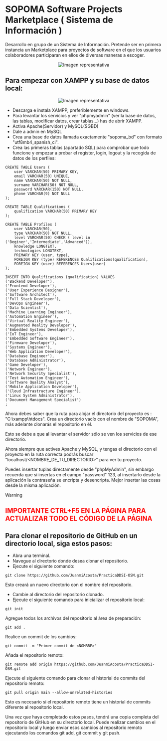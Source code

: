 # SOPOMA Software Projects Marketplace ( Sistema de Información )
Desarrollo en grupo de un Sistema de Información. Pretende ser en primera instancia un Marketplace para proyectos de software en el que los usuarios colaboradores participaran en ellos de diversas maneras a escoger.

<p align="center">
  <img src="https://github.com/JuanmiAcosta/PracticaDDSI-OSM/blob/main/icon/logo.png?raw=true" alt="Imagen representativa">
</p>

## Para empezar con XAMPP y su base de datos local:

<p align="center">
  <img src="https://github.com/JuanmiAcosta/SOPOMA_Software_Projects_Marketplace/blob/main/xampp.png?raw=true" alt="Imagen representativa">
</p>


<ul>
<li>Descarga e instala XAMPP, preferiblemente en windows.</li>
<li>Para levantar los servicios y ver "phpmyadmin" (ver la base de datos, las tablas, modificar datos, crear tablas...) has de abrir XAMPP.</li>
<li>Activa Apache(Servidor) y MySQL(SGBD)</li>
<li>Dale a admin en MySQL</li>
<li>Crea una base de datos llamada exactamente "sopoma_bd" con formato "utf8mb4_spanish_ci".</li>
<li>Crea las primeras tablas (apartado SQL) para comprobar que todo funcione y empezar a probar el register, login, logout y la recogida de datos de los perfiles:</li>
</ul>

```
CREATE TABLE Users (
    user VARCHAR(50) PRIMARY KEY,
    email VARCHAR(50) UNIQUE,
    name VARCHAR(50) NOT NULL,
    surname VARCHAR(50) NOT NULL,
    password VARCHAR(150) NOT NULL,
    phone VARCHAR(9) NOT NULL
);

CREATE TABLE Qualifications (
    qualification VARCHAR(50) PRIMARY KEY
);

CREATE TABLE Profiles (
    user VARCHAR(50),
    type VARCHAR(50) NOT NULL,
    level VARCHAR(50) CHECK ( level in ('Beginer','Intermediate','Advanced')), 
    knowledge LONGTEXT,
    technologies LONGTEXT,
    PRIMARY KEY (user, type),
    FOREIGN KEY (type) REFERENCES Qualifications(qualification),
    FOREIGN KEY (user) REFERENCES Users(user)
);

INSERT INTO Qualifications (qualification) VALUES
('Backend Developer'),
('Frontend Developer'),
('User Experience Designer'),
('Software Architect'),
('Full Stack Developer'),
('DevOps Engineer'),
('Data Scientist'),
('Machine Learning Engineer'),
('Automation Engineer'),
('Virtual Reality Engineer'),
('Augmented Reality Developer'),
('Embedded Systems Developer'),
('IoT Engineer'),
('Embedded Software Engineer'),
('Firmware Developer'),
('Systems Engineer'),
('Web Application Developer'),
('Database Engineer'),
('Database Administrator'),
('Game Developer'),
('Network Engineer'),
('Network Security Specialist'),
('Test Automation Engineer'),
('Software Quality Analyst'),
('Mobile Application Developer'),
('Cloud Infrastructure Engineer'),
('Linux System Administrator'),
('Document Management Specialist')
;
```

Ahora debes saber que la ruta para alojar el directorio del proyecto es : "C:\xampp\htdocs". Crea un directorio vacío con el nombre de "SOPOMA", más adelante clonarás el repositorio en él.

Esto se debe a que al levantar el servidor sólo se ven los servicios de ese directorio.

Ahora siempre que actives Apache y MySQL, y tengas el directorio con el proyecto en la ruta correcta podrás buscar "localhost/<NOMBRE_DE_TU_DIRECTORIO>" para ver tu proyecto.

Puedes insertar tuplas directamente desde "phpMyAdmin", sin embargo recuerda que si insertas en el campo "password" 123, al insertarlo desde la aplicación la contraseña se encripta y desencripta. Mejor insertar las cosas desde la misma aplicación.

> [!WARNING]
> <h2 style="color:red; font-weight:bold;">IMPORTANTE CTRL+F5 EN LA PÁGINA PARA ACTUALIZAR TODO EL CÓDIGO DE LA PÁGINA</h2>

## Para clonar el repositorio de GitHub en un directorio local, siga estos pasos:

<ul>
<li>Abra una terminal.</li>
<li>Navegue al directorio donde desea clonar el repositorio.</li>
<li>Ejecute el siguiente comando:</li>
</ul>

```
git clone https://github.com/JuanmiAcosta/PracticaDDSI-OSM.git
```

Esto creará un nuevo directorio con el nombre del repositorio.
<ul>
<li>Cambie al directorio del repositorio clonado.</li>
<li>Ejecute el siguiente comando para inicializar el repositorio local:</li>
</ul>

```
git init
```

Agregue todos los archivos del repositorio al área de preparación:

```
git add .
```

Realice un commit de los cambios:

```
git commit -m "Primer commit de <NOMBRE>"
```

Añada el repositorio remoto:

```
git remote add origin https://github.com/JuanmiAcosta/PracticaDDSI-OSM.git
```

Ejecute el siguiente comando para clonar el historial de commits del repositorio remoto:

```
git pull origin main --allow-unrelated-histories
```

Esto es necesario si el repositorio remoto tiene un historial de commits diferente al repositorio local.


Una vez que haya completado estos pasos, tendrá una copia completa del repositorio de GitHub en su directorio local. Puede realizar cambios en el repositorio local y luego enviar esos cambios al repositorio remoto ejecutando los comandos git add, git commit y git push.
